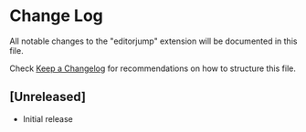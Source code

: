 # Change Log

All notable changes to the "editorjump" extension will be documented in this file.

Check [Keep a Changelog](http://keepachangelog.com/) for recommendations on how to structure this file.

## [Unreleased]

- Initial release